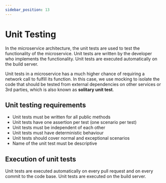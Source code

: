 ```yaml
---
sidebar_position: 13
---
```


# Unit Testing

In the microservice architecture, the unit tests are used to test the functionality of the microservice. Unit tests are written by the developer who implements the functionality. Unit tests are executed automatically on the build server.

Unit tests in a microservice has a much higher chance of requiring a network call to fulfill its function. In this case, we use mocking to isolate the code that should be tested from external dependencies on other services or 3rd parties, which is also known as **solitary unit test**.

## Unit testing requirements

- Unit tests must be written for all public methods
- Unit tests have one assertion per test (one scenario per test)
- Unit tests must be independent of each other
- Unit tests must have deterministic behaviour
- Unit tests should cover normal and exceptional scenarios
- Name of the unit test must be descriptive

## Execution of unit tests

Unit tests are executed automatically on every pull request and on every commit to the code base.
Unit tests are executed on the build server.
    